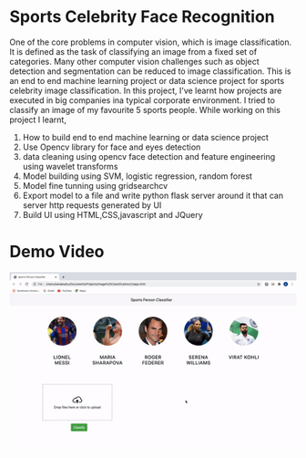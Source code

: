 # Sports Celebrity Face Recognition

One of the core problems in computer vision, which is image classification. It is defined as the task of classifying an image from a fixed set of categories. Many other computer vision challenges such as object detection and segmentation can be reduced to image classification. This is an end to end machine learning project or data science project for sports celebrity image classification. In this project, I've learnt how projects are executed in big companies ina typical corporate environment. I tried to classify an image of my favourite 5 sports people. While working on this project I learnt,

1) How to build end to end machine learning or data science project
2) Use Opencv library for face and eyes detection
3) data cleaning using opencv face detection and feature engineering using wavelet transforms
4) Model building using SVM, logistic regression, random  forest
5) Model fine tunning using gridsearchcv
6) Export model to a file and write python flask server around it that can server http requests generated by UI
7) Build UI using HTML,CSS,javascript and JQuery

# Demo Video
![Demo](https://github.com/Kanaksahu/Image-Classification-Machine-Learning/blob/master/Demo/ImageClassifier.gif)



